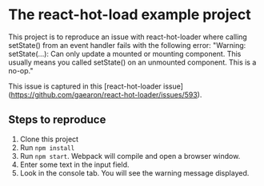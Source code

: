 # The react-hot-load example project

This project is to reproduce an issue with react-hot-loader where calling setState() from an event handler fails
with the following error: "Warning: setState(...): Can only update a mounted or mounting component. This usually means you called setState() on an unmounted component. This is a no-op."

This issue is captured in this [react-hot-loader issue] (https://github.com/gaearon/react-hot-loader/issues/593).

## Steps to reproduce
1. Clone this project
2. Run `npm install`
3. Run `npm start`. Webpack will compile and open a browser window.
4. Enter some text in the input field.
5. Look in the console tab. You will see the warning message displayed.
